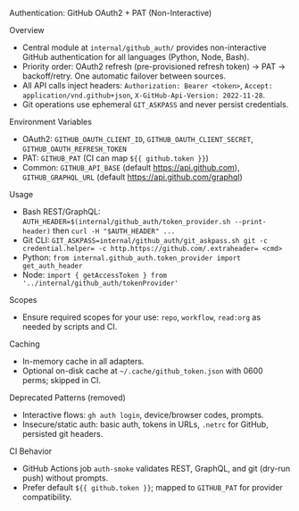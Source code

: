 Authentication: GitHub OAuth2 + PAT (Non-Interactive)

Overview
- Central module at `internal/github_auth/` provides non-interactive GitHub authentication for all languages (Python, Node, Bash).
- Priority order: OAuth2 refresh (pre-provisioned refresh token) → PAT → backoff/retry. One automatic failover between sources.
- All API calls inject headers: `Authorization: Bearer <token>`, `Accept: application/vnd.github+json`, `X-GitHub-Api-Version: 2022-11-28`.
- Git operations use ephemeral `GIT_ASKPASS` and never persist credentials.

Environment Variables
- OAuth2: `GITHUB_OAUTH_CLIENT_ID`, `GITHUB_OAUTH_CLIENT_SECRET`, `GITHUB_OAUTH_REFRESH_TOKEN`
- PAT: `GITHUB_PAT` (CI can map `${{ github.token }}`)
- Common: `GITHUB_API_BASE` (default https://api.github.com), `GITHUB_GRAPHQL_URL` (default https://api.github.com/graphql)

Usage
- Bash REST/GraphQL: `AUTH_HEADER=$(internal/github_auth/token_provider.sh --print-header)` then `curl -H "$AUTH_HEADER" ...`
- Git CLI: `GIT_ASKPASS=internal/github_auth/git_askpass.sh git -c credential.helper= -c http.https://github.com/.extraheader= <cmd>`
- Python: `from internal.github_auth.token_provider import get_auth_header`
- Node: `import { getAccessToken } from '../internal/github_auth/tokenProvider'`

Scopes
- Ensure required scopes for your use: `repo`, `workflow`, `read:org` as needed by scripts and CI.

Caching
- In-memory cache in all adapters.
- Optional on-disk cache at `~/.cache/github_token.json` with 0600 perms; skipped in CI.

Deprecated Patterns (removed)
- Interactive flows: `gh auth login`, device/browser codes, prompts.
- Insecure/static auth: basic auth, tokens in URLs, `.netrc` for GitHub, persisted git headers.

CI Behavior
- GitHub Actions job `auth-smoke` validates REST, GraphQL, and git (dry-run push) without prompts.
- Prefer default `${{ github.token }}`; mapped to `GITHUB_PAT` for provider compatibility.

